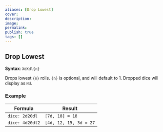 ```yaml
---
aliases: [Drop Lowest]
cover: 
description: 
image: 
permalink: 
publish: true
tags: []
---
```


## Drop Lowest

**Syntax**: `XdXdl{n}`

Drops lowest `{n}` rolls. `{n}` is optional, and will default to 1. Dropped dice will display as `Nd`.

### Example

| Formula         | Result                 |
| --------------- | ---------------------- |
| `dice: 2d20dl`  | `[7d, 18] = 18`        |
| `dice: 4d20dl2` | `[4d, 12, 15, 3d = 27` |

